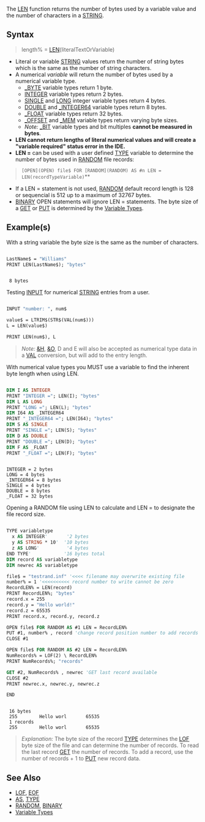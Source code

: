 The [LEN](LEN) function returns the number of bytes used by a variable value and the number of characters in a [STRING](STRING).

## Syntax

> length% = [LEN](LEN)(literalTextOrVariable)

* Literal or variable [STRING](STRING) values return the number of string bytes which is the same as the number of string characters.
* A numerical *variable* will return the number of bytes used by a numerical variable type.
  * [_BYTE](_BYTE) variable types return 1 byte.
  * [INTEGER](INTEGER) variable types return 2 bytes.
  * [SINGLE](SINGLE) and [LONG](LONG) integer variable types return 4 bytes.
  * [DOUBLE](DOUBLE) and [_INTEGER64](_INTEGER64) variable types return 8 bytes.
  * [_FLOAT](_FLOAT) variable types return 32 bytes.
  * [_OFFSET](_OFFSET) and [_MEM](_MEM) variable types return varying byte sizes.
  * *Note:* [_BIT](_BIT) variable types and bit multiples **cannot be measured in bytes**.
* **LEN cannot return lengths of literal numerical values and will create a "variable required" status error in the IDE.**
* **LEN =** can be used with a user defined [TYPE](TYPE) variable to determine the number of bytes used in [RANDOM](RANDOM) file records:
> `[OPEN](OPEN) file$ FOR [RANDOM](RANDOM) AS #n LEN = LEN(recordTypeVariable)`**
  * If a LEN = statement is not used, [RANDOM](RANDOM) default record length is 128 or sequencial is 512 up to a maximum of 32767 bytes.
  * [BINARY](BINARY) OPEN statements will ignore LEN = statements. The byte size of a [GET](GET) or [PUT](PUT) is determined by the [Variable Types](Variable-Types).

## Example(s)

With a string variable the byte size is the same as the number of characters.

```vb

LastName$ = "Williams"
PRINT LEN(LastName$); "bytes" 

```

```text

 8 bytes

```

Testing [INPUT](INPUT) for numerical [STRING](STRING) entries from a user.

```vb

INPUT "number: ", num$

value$ = LTRIM$(STR$(VAL(num$)))
L = LEN(value$)

PRINT LEN(num$), L 

```

> *Note:* [&H](&H), [&O](&O), D and E will also be accepted as numerical type data in a [VAL](VAL) conversion, but will add to the entry length.

With numerical value types you MUST use a variable to find the inherent byte length when using LEN.

```vb

DIM I AS INTEGER
PRINT "INTEGER ="; LEN(I); "bytes"
DIM L AS LONG
PRINT "LONG ="; LEN(L); "bytes"
DIM I64 AS _INTEGER64
PRINT "_INTEGER64 ="; LEN(I64); "bytes"
DIM S AS SINGLE
PRINT "SINGLE ="; LEN(S); "bytes"
DIM D AS DOUBLE
PRINT "DOUBLE ="; LEN(D); "bytes"
DIM F AS _FLOAT
PRINT "_FLOAT ="; LEN(F); "bytes" 

```

```text

INTEGER = 2 bytes
LONG = 4 bytes
_INTEGER64 = 8 bytes
SINGLE = 4 bytes
DOUBLE = 8 bytes
_FLOAT = 32 bytes

```

Opening a RANDOM file using LEN to calculate and LEN = to designate the file record size.

```vb

TYPE variabletype
  x AS INTEGER'       '2 bytes
  y AS STRING * 10'  '10 bytes
  z AS LONG'          '4 bytes
END TYPE'            '16 bytes total
DIM record AS variabletype
DIM newrec AS variabletype

file$ = "testrand.inf" '<<<< filename may overwrite existing file
number% = 1 '<<<<<<<<<< record number to write cannot be zero
RecordLEN% = LEN(record)
PRINT RecordLEN%; "bytes"
record.x = 255
record.y = "Hello world!"
record.z = 65535
PRINT record.x, record.y, record.z

OPEN file$ FOR RANDOM AS #1 LEN = RecordLEN%
PUT #1, number% , record 'change record position number to add records
CLOSE #1

OPEN file$ FOR RANDOM AS #2 LEN = RecordLEN%
NumRecords% = LOF(2) \ RecordLEN%
PRINT NumRecords%; "records"

GET #2, NumRecords% , newrec 'GET last record available
CLOSE #2
PRINT newrec.x, newrec.y, newrec.z

END 

```

```text

 16 bytes
 255        Hello worl       65535
 1 records
 255        Hello worl       65535

```

> *Explanation:* The byte size of the record [TYPE](TYPE) determines the [LOF](LOF) byte size of the file and can determine the number of records.
> To read the last record [GET](GET) the number of records. To add a record, use the number of records + 1 to [PUT](PUT) new record data.

## See Also

* [LOF](LOF), [EOF](EOF)
* [AS](AS), [TYPE](TYPE)
* [RANDOM](RANDOM), [BINARY](BINARY)
* [Variable Types](Variable-Types)
